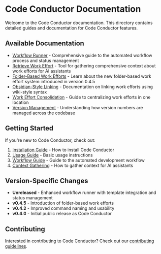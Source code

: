 # Code Conductor Documentation

Welcome to the Code Conductor documentation. This directory contains detailed guides and documentation for Code Conductor features.

## Available Documentation

- [Workflow Runner](workflow_runner.md) - Comprehensive guide to the automated workflow process and status management
- [Retrieve Work Effort](retrieve_work_effort.md) - Tool for gathering comprehensive context about work efforts for AI assistants
- [Folder-Based Work Efforts](folder_based_work_efforts.md) - Learn about the new folder-based work effort system introduced in version 0.4.5
- [Obsidian-Style Linking](obsidian_style_linking.md) - Documentation on linking work efforts using wiki-style syntax
- [Work Effort Consolidation](work_effort_consolidation.md) - Guide to centralizing work efforts in one location
- [Version Management](version_management.md) - Understanding how version numbers are managed across the codebase

## Getting Started

If you're new to Code Conductor, check out:

1. [Installation Guide](../README.md#installation) - How to install Code Conductor
2. [Usage Guide](../README.md#usage) - Basic usage instructions
3. [Workflow Guide](workflow_runner.md) - Guide to the automated development workflow
4. [Context Gathering](retrieve_work_effort.md#ai-assistant-usage) - How to gather context for AI assistants

## Version-Specific Changes

- **Unreleased** - Enhanced workflow runner with template integration and status management
- **v0.4.5** - Introduction of folder-based work efforts
- **v0.4.2** - Improved command naming and usability
- **v0.4.0** - Initial public release as Code Conductor

## Contributing

Interested in contributing to Code Conductor? Check out our [contributing guidelines](../CONTRIBUTING.md).